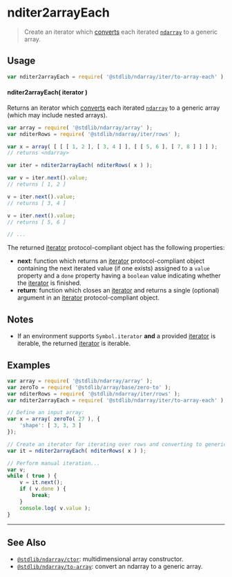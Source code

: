 <!--

@license Apache-2.0

Copyright (c) 2023 The Stdlib Authors.

Licensed under the Apache License, Version 2.0 (the "License");
you may not use this file except in compliance with the License.
You may obtain a copy of the License at

   http://www.apache.org/licenses/LICENSE-2.0

Unless required by applicable law or agreed to in writing, software
distributed under the License is distributed on an "AS IS" BASIS,
WITHOUT WARRANTIES OR CONDITIONS OF ANY KIND, either express or implied.
See the License for the specific language governing permissions and
limitations under the License.

-->

# nditer2arrayEach

> Create an iterator which [converts][@stdlib/ndarray/to-array] each iterated [`ndarray`][@stdlib/ndarray/ctor] to a generic array.

<!-- Section to include introductory text. Make sure to keep an empty line after the intro `section` element and another before the `/section` close. -->

<section class="intro">

</section>

<!-- /.intro -->

<!-- Package usage documentation. -->

<section class="usage">

## Usage

```javascript
var nditer2arrayEach = require( '@stdlib/ndarray/iter/to-array-each' );
```

#### nditer2arrayEach( iterator )

Returns an iterator which [converts][@stdlib/ndarray/to-array] each iterated [`ndarray`][@stdlib/ndarray/ctor] to a generic array (which may include nested arrays).

```javascript
var array = require( '@stdlib/ndarray/array' );
var nditerRows = require( '@stdlib/ndarray/iter/rows' );

var x = array( [ [ [ 1, 2 ], [ 3, 4 ] ], [ [ 5, 6 ], [ 7, 8 ] ] ] );
// returns <ndarray>

var iter = nditer2arrayEach( nditerRows( x ) );

var v = iter.next().value;
// returns [ 1, 2 ]

v = iter.next().value;
// returns [ 3, 4 ]

v = iter.next().value;
// returns [ 5, 6 ]

// ...
```

The returned [iterator][mdn-iterator-protocol] protocol-compliant object has the following properties:

-   **next**: function which returns an [iterator][mdn-iterator-protocol] protocol-compliant object containing the next iterated value (if one exists) assigned to a `value` property and a `done` property having a `boolean` value indicating whether the [iterator][mdn-iterator-protocol] is finished.
-   **return**: function which closes an [iterator][mdn-iterator-protocol] and returns a single (optional) argument in an [iterator][mdn-iterator-protocol] protocol-compliant object.

</section>

<!-- /.usage -->

<!-- Package usage notes. Make sure to keep an empty line after the `section` element and another before the `/section` close. -->

<section class="notes">

## Notes

-   If an environment supports `Symbol.iterator` **and** a provided [iterator][mdn-iterator-protocol] is iterable, the returned [iterator][mdn-iterator-protocol] is iterable.

</section>

<!-- /.notes -->

<!-- Package usage examples. -->

<section class="examples">

## Examples

<!-- eslint no-undef: "error" -->

```javascript
var array = require( '@stdlib/ndarray/array' );
var zeroTo = require( '@stdlib/array/base/zero-to' );
var nditerRows = require( '@stdlib/ndarray/iter/rows' );
var nditer2arrayEach = require( '@stdlib/ndarray/iter/to-array-each' );

// Define an input array:
var x = array( zeroTo( 27 ), {
    'shape': [ 3, 3, 3 ]
});

// Create an iterator for iterating over rows and converting to generic arrays:
var it = nditer2arrayEach( nditerRows( x ) );

// Perform manual iteration...
var v;
while ( true ) {
    v = it.next();
    if ( v.done ) {
        break;
    }
    console.log( v.value );
}
```

</section>

<!-- /.examples -->

<!-- Section to include cited references. If references are included, add a horizontal rule *before* the section. Make sure to keep an empty line after the `section` element and another before the `/section` close. -->

<section class="references">

</section>

<!-- /.references -->

<!-- Section for related `stdlib` packages. Do not manually edit this section, as it is automatically populated. -->

<section class="related">

* * *

## See Also

-   <span class="package-name">[`@stdlib/ndarray/ctor`][@stdlib/ndarray/ctor]</span><span class="delimiter">: </span><span class="description">multidimensional array constructor.</span>
-   <span class="package-name">[`@stdlib/ndarray/to-array`][@stdlib/ndarray/to-array]</span><span class="delimiter">: </span><span class="description">convert an ndarray to a generic array.</span>

</section>

<!-- /.related -->

<!-- Section for all links. Make sure to keep an empty line after the `section` element and another before the `/section` close. -->

<section class="links">

[mdn-iterator-protocol]: https://developer.mozilla.org/en-US/docs/Web/JavaScript/Reference/Iteration_protocols#The_iterator_protocol

[@stdlib/ndarray/ctor]: https://github.com/stdlib-js/stdlib/tree/develop/lib/node_modules/%40stdlib/ndarray/ctor

[@stdlib/ndarray/to-array]: https://github.com/stdlib-js/stdlib/tree/develop/lib/node_modules/%40stdlib/ndarray/to-array

<!-- <related-links> -->

<!-- </related-links> -->

</section>

<!-- /.links -->
